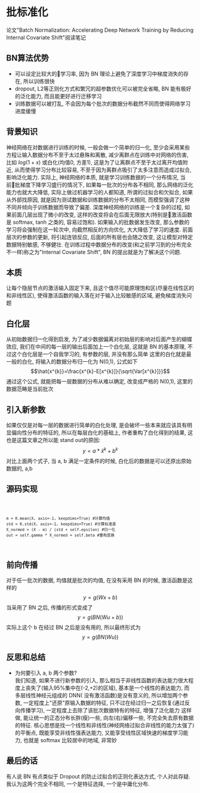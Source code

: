 # 批标准化
论文"Batch Normalization: Accelerating Deep Network Training by  Reducing Internal Covariate Shift"阅读笔记

## BN算法优势
- 可以设定比较大的学习率, 因为 BN 理论上避免了深度学习中梯度消失的存在, 所以训练很快
- dropout, L2等正则化方式和繁冗的超参数优化可以被完全省略, BN 能有极好的泛化能力, 而且能更好进行迁移学习
- 训练数据可以被打乱, 不会因为每个批次的数据分布截然不同而使得网络学习进度缓慢

## 背景知识
神经网络在对数据进行训练的时候, 一般会做一个简单的归一化, 至少会采用某些方程让输入数据分布不至于太过悬殊和离散, 减少离群点在训练中对网络的伤害, 比如
$log(1+x)$ 或白化(均值0, 方差1), 这是为了让离群点不至于太过离开均值附近, 从而使得学习分布比较容易, 不至于因为离群点吸引了太多注意而造成过拟合, 影响泛化能力.
实际上, 神经网络的本质, 就是学习训练数据的一个分布情况, 当前批梯度下降学习盛行的情况下, 如果每一批次的分布各不相同, 那么网络的泛化能力也就大大降低, 实际上做过机器学习的人都知道, 所谓的过拟合和欠拟合, 如果从外部找原因, 就是因为测试数据和训练数据的分布不太相同, 而模型强调了这种不同并倾向于训练数据而导致了偏差.
深度神经网络的训练是一个复杂的过程, 如果前面几层出现了微小的改变, 这样的改变将会在后面无限放大(特别是激活函数是 softmax, tanh 之类的, 容易过饱和). 如果输入的批数据发生改变, 那么参数的学习将会强制在这一轮次中, 向截然相反的方向优化, 大大降低了学习的速度. 前面层次的参数的更新, 将引起连锁反应, 后面的所有层也会随之改变, 这让模型对特定数据特别敏感, 不够健壮. 在训练过程中数据分布的改变(和之前学习到的分布完全不一样)称之为"Internal Covariate Shift", BN 的提出就是为了解决这个问题.

## 本质
让每个隐层节点的激活输入固定下来, 且这个值尽可能原理饱和区(尽量在线性区的和非线性区), 使得激活函数的输入落在对于输入比较敏感的区域, 避免梯度消失问题

## 白化层
从初始数据归一化得到启发, 为了减少数据偏离对初始层的影响对后面产生的蝴蝶效应, 我们在中间的每一层的输出后面加上一个白化层, 这就是 BN 的基本原理, 不过这个白化层是一个自我学习的, 有参数的层, 并没有那么简单
这里的白化就是最一般的白化, 将输入的数据分布归一化为 N(0,1), 公式如下<br>
$$\hat{x^{k}}=\frac{x^{k}-E[x^{k}]}{\sqrt{Var[x^{k}]}}$$
通过这个公式, 就能把每一层数据的分布从难以确定, 改变成严格的 N(0,1), 这里的数据范畴是当前批次

## 引入新参数
如果仅仅是对每一层的数据进行简单的白化处理, 是会破坏一些本来就应该具有明显偏向性分布的特征的, 所以在每层白化的基础上, 作者重构了白化得到的结果, 这也是这篇文章之所以能 stand out的原因:
$$y = a*\hat{x}^{k} + b^{k}$$
对比上面两个式子, 当 a, b 满足一定条件的时候, 白化后的数据是可以还原出原始数据的, a,b

## 源码实现
<code>

    m = K.mean(X, axis=-1, keepdims=True) #计算均值
    std = K.std(X, axis=-1, keepdims=True) #计算标准差
    X_normed = (X - m) / (std + self.epsilon) #归一化
    out = self.gamma * X_normed + self.beta #重构变换

</code>

## 前向传播
对于任一批次的数据, 均值就是批次的均值, 在没有采用 BN 的时候, 激活函数是这样的
$$y = g(Wx+b)$$
当采用了 BN 之后, 传播的形式变成了
$$y = g(BN(Wu+b))$$
实际上这个 b 在经过 BN 之后是没有用的, 所以最终形式为
$$y = g(BN(Wu))$$

## 反思和总结
- 为何要引入 a, b 两个参数?<br>
我们知道, 如果不进行新参数的引入, 那么相当于非线性函数的表达能力很大程度上丧失了(输入95%集中在(-2,+2)的区域), 基本是一个线性的表达能力, 而多层线性神经元组成的 DNN( 没有激活函数)是没有意义的, 所以增加两个参数, 一定程度上"还原"原输入数据的特征, 只不过在经过归一之后恢复(通过反向传播学习), 一定程度上去除了该批次数据特有的特征, 增强了泛化能力
这样做, 能让统一的正态分布长胖(瘦)一些, 向左(右)偏移一些, 不完全失去原有数据的特征. 核心思想是找一个线性和非线性(神经网络过拟合非线性的能力太强了)的平衡点, 既能享受非线性强表达能力, 又能享受线性区域快速的梯度学习能力, 也就是 softmax 比较居中的地域, 非常妙

## 最后的话
有人说 BN 有点类似于 Dropout 的防止过拟合的正则化表达方式, 个人对此存疑. 我认为这两个完全不相同, 一个是特征选择, 一个是中庸化分布.

